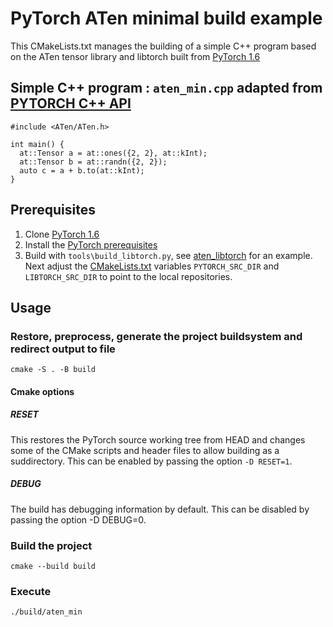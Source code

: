 # PyTorch ATen minimal build example 

This CMakeLists.txt manages the building of a simple C++ program based on the ATen tensor library and libtorch built from [PyTorch 1.6](https://github.com/pytorch/pytorch/tree/1.6)

## Simple C++ program : `aten_min.cpp` adapted from [PYTORCH C++ API](https://pytorch.org/cppdocs/)

    #include <ATen/ATen.h>

    int main() {
      at::Tensor a = at::ones({2, 2}, at::kInt);
      at::Tensor b = at::randn({2, 2});
      auto c = a + b.to(at::kInt);
    }

## Prerequisites

1. Clone [PyTorch 1.6](https://github.com/pytorch/pytorch/tree/1.6) 
2. Install the [PyTorch prerequisites](https://github.com/pytorch/pytorch/tree/1.6#from-source)
3. Build with `tools\build_libtorch.py`, see [aten_libtorch](https://github.com/shanemcandrewai/aten_libtorch) for an example. Next adjust the [CMakeLists.txt](CMakeLists.txt) variables `PYTORCH_SRC_DIR` and `LIBTORCH_SRC_DIR` to point to the local repositories.


## Usage
### Restore, preprocess, generate the project buildsystem and redirect output to file

    cmake -S . -B build

#### Cmake options

##### RESET

This restores the PyTorch source working tree from HEAD and changes some of the CMake scripts and header files to allow building as a suddirectory. This can be enabled by passing the option `-D RESET=1`.

##### DEBUG

The build has debugging information by default. This can be disabled by passing the option -D DEBUG=0.

### Build the project

    cmake --build build

### Execute

    ./build/aten_min
